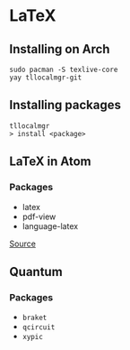 # LaTeX

## Installing on Arch
```
sudo pacman -S texlive-core
yay tllocalmgr-git
```

## Installing packages

```
tllocalmgr
> install <package>
```

## LaTeX in Atom

### Packages
- latex
- pdf-view
- language-latex

[Source](https://medium.com/@lucasrebscher/using-atom-as-a-latex-editor-93756de3d726)

## Quantum

### Packages
- `braket`
- `qcircuit`
- `xypic`
